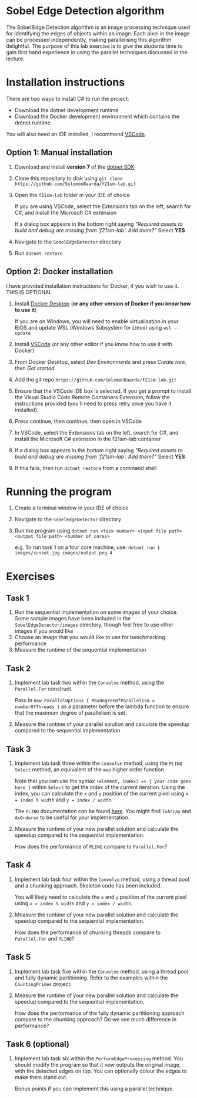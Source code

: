 # Sobel Edge Detection algorithm

The Sobel Edge Detection algorithm is an image processing technique used for identifying the edges of objects within an image. Each pixel in the image can be processed independently, making parallelising this algorithm delightful. The purpose of this lab exercise is to give the students time to gain first hand experience in using the parallel techniques discussed in the lecture.

# Installation instructions

There are two ways to install C# to run the project:
* Download the dotnet development runtime 
* Download the Docker development environment which contains the dotnet runtime

You will also need an IDE installed, I recommend [VSCode](https://code.visualstudio.com/download).

## Option 1: Manual installation

1. Download and install **version 7** of the [dotnet SDK](https://dotnet.microsoft.com/en-us/download)
2. Clone this repository to disk using `git clone https://github.com/SolomonBaarda/f21sm-lab.git`
3. Open the `f21sm-lab` folder in your IDE of choice
    
    If you are using VSCode, select the *Extensions* tab on the left, search for C#, and install the Microsoft C# extension

    If a dialog box appears in the bottom right saying *"Required assets to build and debug are missing from 'f21sm-lab'. Add them?"* Select **YES**

4. Navigate to the `SobelEdgeDetector` directory

5. Run `dotnet restore`


## Option 2: Docker installation

I have provided installation instructions for Docker, if you wish to use it. THIS IS OPTIONAL

1. Install [Docker Desktop](https://docs.docker.com/get-docker/) (**or any other version of Docker if you know how to use it**)

    If you are on Windows, you will need to enable virtualisation in your BIOS and update WSL (Windows Subsystem for Linux) using `wsl --update`

2. Install [VSCode](https://code.visualstudio.com/download) (or any other editor if you know how to use it with Docker)
3. From Docker Desktop, select *Dev Environments* and press *Create new*, then *Get started*
5. Add the git repo `https://github.com/SolomonBaarda/f21sm-lab.git`
6. Ensure that the VSCode IDE box is selected. If you get a prompt to install the Visual Studio Code Remote Containers Extension, follow the instructions provided (you'll need to press retry once you have it installed).
7. Press continue, then continue, then open in VSCode
8. In VSCode, select the *Extensions* tab on the left, search for C#, and install the Microsoft C# extension in the f21sm-lab container
9. If a dialog box appears in the bottom right saying *"Required assets to build and debug are missing from 'f21sm-lab'. Add them?"* Select **YES**
10. If this fails, then run `dotnet restore` from a command shell

# Running the program

1. Create a terminal window in your IDE of choice 
2. Navigate to the `SobelEdgeDetector` directory
3. Run the program using `dotnet run <task number> <input file path> <output file path> <number of cores>` 
   
   e.g. To run task 1 on a four core machine, use: `dotnet run 1 images/sunset.jpg images/output.png 4`

# Exercises



## Task 1

1. Run the sequential implementation on some images of your choice. Some sample images have been included in the `SobelEdgeDetector/images` directory, though feel free to use other images if you would like
2. Choose an image that you would like to use for benchmarking performance 
3. Measure the runtime of the sequential implementation 

## Task 2

1. Implement lab task two within the `Convolve` method, using the `Parallel.For` construct.

    Pass in `new ParallelOptions { MaxDegreeOfParallelism = numberOfThreads }` as a parameter before the lambda function to ensure that the maximum degree of parallelism is set.

2. Measure the runtime of your parallel solution and calculate the speedup compared to the sequential implementation

## Task 3

1. Implement lab task three within the `Convolve` method, using the `PLINQ Select` method, an equivalent of the `map` higher order function

    Note that you can use the syntax `(element, index) => { your code goes here }` within `Select` to get the index of the current iteration. Using the index, you can calculate the `x` and `y` position of the current pixel using `x = index % width` and `y = index / width`.

    The `PLINQ` documentation can be found [here](https://learn.microsoft.com/en-us/dotnet/standard/parallel-programming/introduction-to-plinq). You might find `ToArray` and `AsOrdered` to be useful for your implementation.

2. Measure the runtime of your new parallel solution and calculate the speedup compared to the sequential implementation. 

    How does the performance of `PLINQ` compare to `Parallel.For`?

## Task 4

1. Implement lab task four within the `Convolve` method, using a thread pool and a chunking approach. Skeleton code has been included.
   
   You will likely need to calculate the `x` and `y` position of the current pixel using `x = index % width` and `y = index / width`.

2. Measure the runtime of your new parallel solution and calculate the speedup compared to the sequential implementation. 

    How does the performance of chunking threads compare to `Parallel.For` and `PLINQ`?

## Task 5

1. Implement lab task five within the `Convolve` method, using a thread pool and fully dynamic partitioning. Refer to the examples within the `CountingPrimes` project.

2. Measure the runtime of your new parallel solution and calculate the speedup compared to the sequential implementation. 

    How does the performance of the fully dynamic partitioning approach compare to the chunking approach? Do we see much difference in performance?

## Task 6 (optional)

1. Implement lab task six within the `PerformEdgeProcessing` method. You should modify the program so that it now outputs the original image, with the detected edges on top. You can optionally colour the edges to make them stand out. 

    Bonus points if you can implement this using a parallel technique. 
